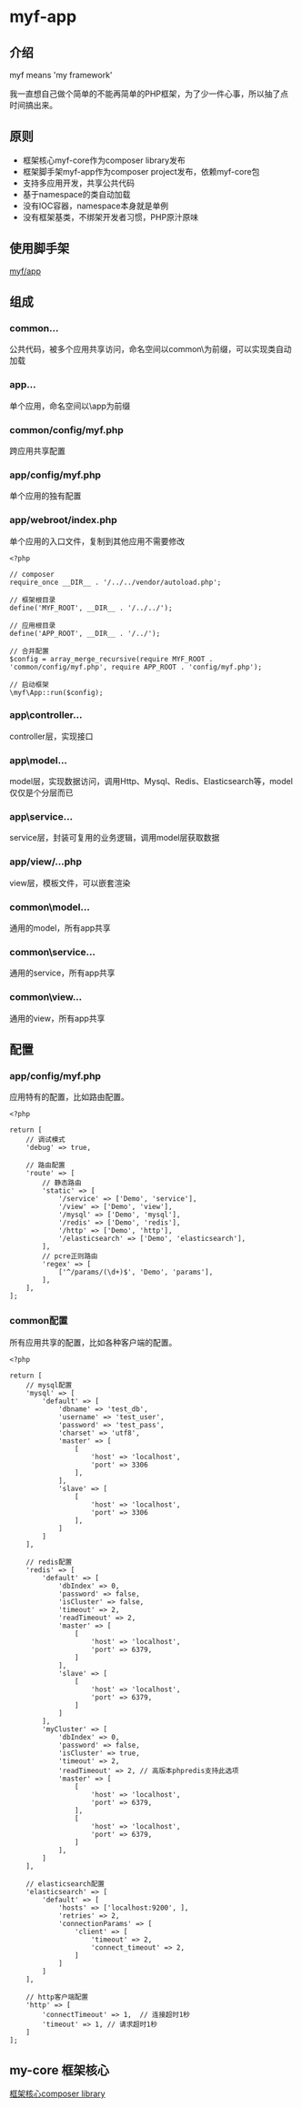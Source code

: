 # myf-app

## 介绍

myf means 'my framework'

我一直想自己做个简单的不能再简单的PHP框架，为了少一件心事，所以抽了点时间搞出来。

## 原则

* 框架核心myf-core作为composer library发布
* 框架脚手架myf-app作为composer project发布，依赖myf-core包
* 支持多应用开发，共享公共代码
* 基于namespace的类自动加载
* 没有IOC容器，namespace本身就是单例
* 没有框架基类，不绑架开发者习惯，PHP原汁原味

## 使用脚手架

[myf/app](https://packagist.org/packages/myf/app)

## 组成

### common\...

公共代码，被多个应用共享访问，命名空间以common\为前缀，可以实现类自动加载

### app\...

单个应用，命名空间以\app为前缀

### common/config/myf.php

跨应用共享配置

### app/config/myf.php

单个应用的独有配置

### app/webroot/index.php

单个应用的入口文件，复制到其他应用不需要修改

```
<?php

// composer
require_once __DIR__ . '/../../vendor/autoload.php';

// 框架根目录
define('MYF_ROOT', __DIR__ . '/../../');

// 应用根目录
define('APP_ROOT', __DIR__ . '/../');

// 合并配置
$config = array_merge_recursive(require MYF_ROOT . 'common/config/myf.php', require APP_ROOT . 'config/myf.php');

// 启动框架
\myf\App::run($config);
```

### app\controller\...

controller层，实现接口

### app\model\...

model层，实现数据访问，调用Http、Mysql、Redis、Elasticsearch等，model仅仅是个分层而已

### app\service\...

service层，封装可复用的业务逻辑，调用model层获取数据

### app/view/...php

view层，模板文件，可以嵌套渲染

### common\model\...

通用的model，所有app共享

### common\service\...

通用的service，所有app共享

### common\view\...

通用的view，所有app共享

## 配置

### app/config/myf.php

应用特有的配置，比如路由配置。
```
<?php

return [
    // 调试模式
    'debug' => true,

    // 路由配置
    'route' => [
        // 静态路由
        'static' => [
            '/service' => ['Demo', 'service'],
            '/view' => ['Demo', 'view'],
            '/mysql' => ['Demo', 'mysql'],
            '/redis' => ['Demo', 'redis'],
            '/http' => ['Demo', 'http'],
            '/elasticsearch' => ['Demo', 'elasticsearch'],
        ],
        // pcre正则路由
        'regex' => [
            ['^/params/(\d+)$', 'Demo', 'params'],
        ],
    ],
];
```

### common配置

所有应用共享的配置，比如各种客户端的配置。
```
<?php

return [
    // mysql配置
    'mysql' => [
        'default' => [
            'dbname' => 'test_db',
            'username' => 'test_user',
            'password' => 'test_pass',
            'charset' => 'utf8',
            'master' => [
                [
                    'host' => 'localhost',
                    'port' => 3306
                ],
            ],
            'slave' => [
                [
                    'host' => 'localhost',
                    'port' => 3306
                ],
            ]
        ]
    ],

    // redis配置
    'redis' => [
        'default' => [
            'dbIndex' => 0,
            'password' => false,
            'isCluster' => false,
            'timeout' => 2,
            'readTimeout' => 2,
            'master' => [
                [
                    'host' => 'localhost',
                    'port' => 6379,
                ]
            ],
            'slave' => [
                [
                    'host' => 'localhost',
                    'port' => 6379,
                ]
            ]
        ],
        'myCluster' => [
            'dbIndex' => 0,
            'password' => false,
            'isCluster' => true,
            'timeout' => 2,
            'readTimeout' => 2, // 高版本phpredis支持此选项
            'master' => [
                [
                    'host' => 'localhost',
                    'port' => 6379,
                ],
                [
                    'host' => 'localhost',
                    'port' => 6379,
                ]
            ],
        ]
    ],

    // elasticsearch配置
    'elasticsearch' => [
        'default' => [
            'hosts' => ['localhost:9200', ],
            'retries' => 2,
            'connectionParams' => [
                'client' => [
                    'timeout' => 2,
                    'connect_timeout' => 2,
                ]
            ]
        ]
    ],

    // http客户端配置
    'http' => [
        'connectTimeout' => 1,  // 连接超时1秒
        'timeout' => 1, // 请求超时1秒
    ]
];
```

## my-core 框架核心

[框架核心composer library](https://github.com/owenliang/myf-core)
